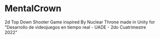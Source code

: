 # MentalCrown
2d Top Down Shooter Game inspired By Nuclear Throne made in Unity for "Desarrollo de videojuegos en tiempo real - UADE - 2do Cuatrimestre 2022"
